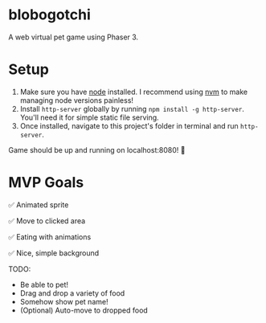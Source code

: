 # blobogotchi

A web virtual pet game using Phaser 3.

# Setup

1. Make sure you have [node](https://nodejs.org/en/) installed. I recommend using [nvm](https://github.com/nvm-sh/nvm) to make managing node versions painless!
2. Install `http-server` globally by running `npm install -g http-server`. You'll need it for simple static file serving.
3. Once installed, navigate to this project's folder in terminal and run `http-server`.

Game should be up and running on localhost:8080! 🎉

# MVP Goals

✅ Animated sprite

✅ Move to clicked area

✅ Eating with animations

✅ Nice, simple background

TODO:

- Be able to pet!
- Drag and drop a variety of food
- Somehow show pet name!
- (Optional) Auto-move to dropped food
